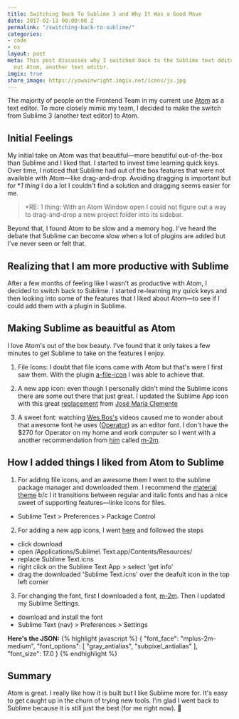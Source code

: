 ```yaml
---
title: Switching Back To Sublime 3 and Why It Was a Good Move
date: 2017-02-13 00:00:00 Z
permalink: "/switching-back-to-sublime/"
categories:
- code
- os
layout: post
meta: This post discusses why I switched back to the Sublime text dditor after trying
  out Atom, another text editor.
imgix: true
share_image: https://yowainwright.imgix.net/icons/js.jpg
---
```


The majority of people on the Frontend Team in my current use [Atom](https://atom.io/) as a text editor. To more closely mimic my team, I decided to make the switch from Sublime 3 (another text editor) to Atom.

## Initial Feelings

My initial take on Atom was that beautiful—more beautiful out-of-the-box than Sublime and I liked that. I started to invest time learning quick keys. Over time, I noticed that Sublime had out of the box features that were not available with Atom—like drag-and-drop.  Avoiding dragging is important but for *_1 thing_ I do a lot I couldn't find a solution and dragging seems easier for me. 

> *RE: 1 thing: With an Atom Window open I could not figure out a way to drag-and-drop a new project folder into its sidebar. 

Beyond that, I found Atom to be slow and a memory hog. I've heard the debate that Sublime can become slow when a lot of plugins are added but I've never seen or felt that. 

## Realizing that I am more productive with Sublime

After a few months of feeling like I wasn't as productive with Atom, I decided to switch back to Sublime. I started re-learning my quick keys and then looking into some of the features that I liked about Atom—to see if I could add them with a plugin in Sublime.

## Making Sublime as beauitful as Atom

I love Atom's out of the box beauty. I've found that it only takes a few minutes to get Sublime to take on the features I enjoy.

1. File Icons: I doubt that file icons came with Atom but that's were I first saw them. With the plugin [a-file-icon](https://github.com/ihodev/a-file-icon) I was able to achieve that. 

2. A new app icon: even though I personally didn't mind the Sublime icons there are some out there that just great. I updated the Sublime App icon with this great [replacement](https://github.com/YabataDesign/sublime-text-icon) from [José María Clemente](https://github.com/YabataDesign)

3. A sweet font: watching [Wes Bos's](http://wesbos.com/) videos caused me to wonder about that awesome font he uses ([Operator](https://www.typography.com/blog/introducing-operator)) as an editor font. I don't have the $270 for Operator on my home and work computer so I went with a another recommendation from [him](http://wesbos.com/programming-fonts/) called [m-2m](http://www.fontspace.com/m-fonts/m-2m).

## How I added things I liked from Atom to Sublime

1. For adding file icons, and an awesome them I went to the sublime package manager and downloaded them. I recommend the [material theme](https://github.com/equinusocio/material-theme) b/c I it transitions between regular and italic fonts and has a nice sweet of supporting features—linke icons for files.
  - Sublime Text > Preferences > Package Control

2. For adding a new app icons, I went [here](https://github.com/YabataDesign/sublime-text-icon) and followed the steps
  -  click download
  -  open /Applications/Sublime\ Text.app/Contents/Resources/
  -  replace Sublime Text.icns
  -  right click on the Sublime Text App > select 'get info'
  -  drag the downloaded 'Sublime Text.icns' over the deafult icon in the top left corner
3. For changing the font, first I downloaded a font, [m-2m](http://www.fontspace.com/m-fonts/m-2m). Then I updated my Sublime Settings.
  -  download and install the font
  -  Sublime Text (nav) > Preferences > Settings 

  **Here's the JSON:**
  {% highlight javascript %}
    {
    "font_face": "mplus-2m-medium",
      "font_options":
      [
        "gray_antialias",
        "subpixel_antialias"
      ],
      "font_size": 17.0
    }
  {% endhighlight %}

## Summary

Atom is great. I really like how it is built but I like Sublime more for. It's easy to get caught up in the churn of trying new tools. I'm glad I went back to Sublime because it is still just the best (for me right now). 💛



